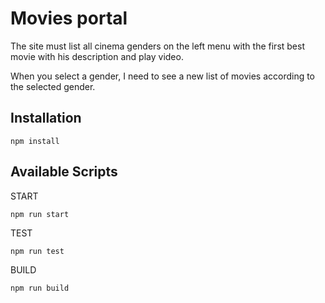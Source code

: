 # Movies portal

The site must list all cinema genders on the left menu with the first best movie with his description and play video.

When you select a gender, I need to see a new list of movies according to the selected gender.

## Installation

```
npm install
```

## Available Scripts

START

```
npm run start
```

TEST

```
npm run test
```

BUILD

```
npm run build
```